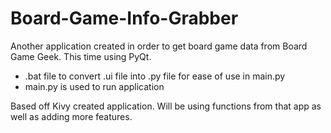 # Board-Game-Info-Grabber
Another application created in order to get board game data from Board Game Geek. This time using PyQt.

 * .bat file to convert .ui file into .py file for ease of use in main.py
 * main.py is used to run application

 Based off Kivy created application. Will be using functions from that app as well as adding more features.
